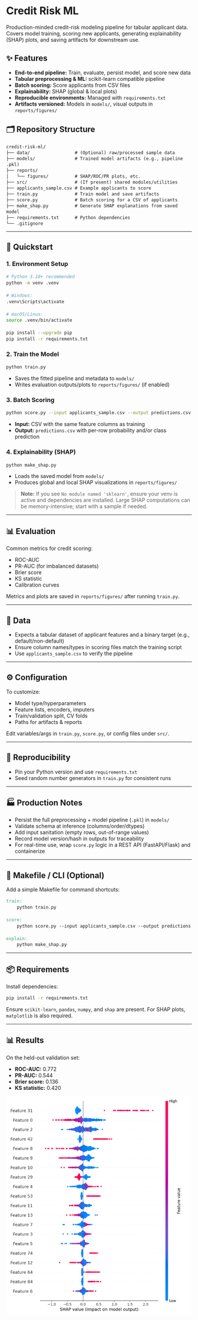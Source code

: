 # Credit Risk ML

Production-minded credit-risk modeling pipeline for tabular applicant data.
Covers model training, scoring new applicants, generating explainability (SHAP) plots, and saving artifacts for downstream use.


## ✨ Features

- **End-to-end pipeline:** Train, evaluate, persist model, and score new data
- **Tabular preprocessing & ML:** scikit-learn compatible pipeline
- **Batch scoring:** Score applicants from CSV files
- **Explainability:** SHAP (global & local plots)
- **Reproducible environments:** Managed with `requirements.txt`
- **Artifacts versioned:** Models in `models/`, visual outputs in `reports/figures/`


## 🗂️ Repository Structure

```
credit-risk-ml/
├── data/                 # (Optional) raw/processed sample data
├── models/               # Trained model artifacts (e.g., pipeline .pkl)
├── reports/
│   └── figures/          # SHAP/ROC/PR plots, etc.
├── src/                  # (If present) shared modules/utilities
├── applicants_sample.csv # Example applicants to score
├── train.py              # Train model and save artifacts
├── score.py              # Batch scoring for a CSV of applicants
├── make_shap.py          # Generate SHAP explanations from saved model
├── requirements.txt      # Python dependencies
└── .gitignore
```

---

## 🚀 Quickstart

### 1. Environment Setup

```sh
# Python 3.10+ recommended
python -m venv .venv

# Windows:
.venv\Scripts\activate

# macOS/Linux:
source .venv/bin/activate

pip install --upgrade pip
pip install -r requirements.txt
```

### 2. Train the Model

```sh
python train.py
```

- Saves the fitted pipeline and metadata to `models/`
- Writes evaluation outputs/plots to `reports/figures/` (if enabled)

### 3. Batch Scoring

```sh
python score.py --input applicants_sample.csv --output predictions.csv
```

- **Input:** CSV with the same feature columns as training
- **Output:** `predictions.csv` with per-row probability and/or class prediction

### 4. Explainability (SHAP)

```sh
python make_shap.py
```

- Loads the saved model from `models/`
- Produces global and local SHAP visualizations in `reports/figures/`

> **Note:**
> If you see `No module named 'sklearn'`, ensure your venv is active and dependencies are installed.
> Large SHAP computations can be memory-intensive; start with a sample if needed.

---

## 📊 Evaluation

Common metrics for credit scoring:

- ROC-AUC
- PR-AUC (for imbalanced datasets)
- Brier score
- KS statistic
- Calibration curves

Metrics and plots are saved in `reports/figures/` after running `train.py`.

---

## 🧩 Data

- Expects a tabular dataset of applicant features and a binary target (e.g., default/non-default)
- Ensure column names/types in scoring files match the training script
- Use `applicants_sample.csv` to verify the pipeline

---

## ⚙️ Configuration

To customize:

- Model type/hyperparameters
- Feature lists, encoders, imputers
- Train/validation split, CV folds
- Paths for artifacts & reports

Edit variables/args in `train.py`, `score.py`, or config files under `src/`.

---

## 🧪 Reproducibility

- Pin your Python version and use `requirements.txt`
- Seed random number generators in `train.py` for consistent runs

---

## 🏭 Production Notes

- Persist the full preprocessing + model pipeline (`.pkl`) in `models/`
- Validate schema at inference (columns/order/dtypes)
- Add input sanitation (empty rows, out-of-range values)
- Record model version/hash in outputs for traceability
- For real-time use, wrap `score.py` logic in a REST API (FastAPI/Flask) and containerize

---

## 🧰 Makefile / CLI (Optional)

Add a simple Makefile for command shortcuts:

```makefile
train:
    python train.py

score:
    python score.py --input applicants_sample.csv --output predictions.csv

explain:
    python make_shap.py
```

---

## 📦 Requirements

Install dependencies:

```sh
pip install -r requirements.txt
```

Ensure `scikit-learn`, `pandas`, `numpy`, and `shap` are present.
For SHAP plots, `matplotlib` is also required.

---

## 📊 Results

On the held-out validation set:

- **ROC-AUC:** 0.772
- **PR-AUC:** 0.544
- **Brier score:** 0.136
- **KS statistic:** 0.420

<p align="center">
  <img src="reports/figures/shap_summary.png" alt="SHAP Summary Plot" width="500"/>
</p>
